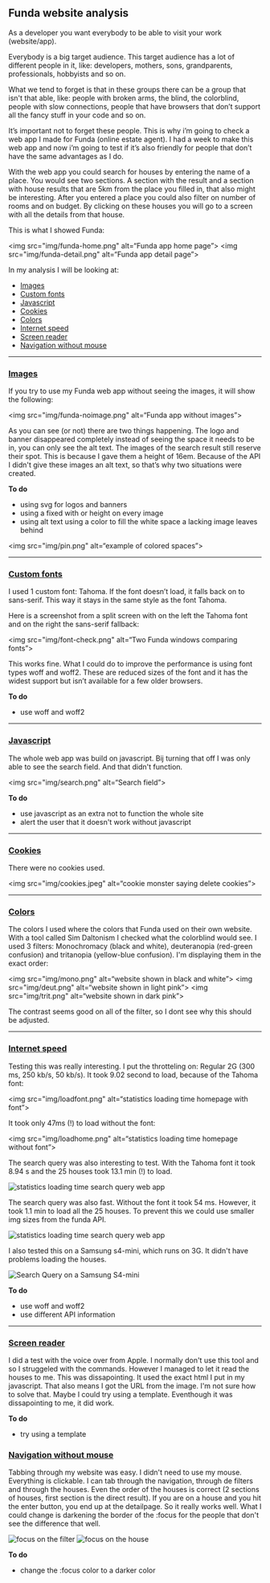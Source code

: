 ## Funda website analysis

As a developer you want everybody to be able to visit your work (website/app).

Everybody is a big target audience. This target audience has a lot of different people in it, like: developers, mothers, sons, grandparents, professionals, hobbyists and so on.

What we tend to forget is that in these groups there can be a group that isn't that able, like: people with broken arms, the blind, the colorblind, people with slow connections, people that have browsers that don’t support all the fancy stuff in your code and so on.

It’s important not to forget these people. This is why i’m going to check a web app I made for Funda (online estate agent). I had a week to make this web app and now i’m going to test if it’s also friendly for people that don’t have the same advantages as I do.

With the web app you could search for houses by entering the name of a place. You would see two sections. A section with the result and a section with house results that are 5km from the place you filled in, that also might be interesting. After you entered a place you could also filter on number of rooms and on budget. By clicking on these houses you will go to a screen with all the details from that house.

This is what I showed Funda:

<img src="img/funda-home.png" alt=“Funda app home page”>
<img src="img/funda-detail.png" alt=“Funda app detail page”>

In my analysis I will be looking at:
+ [Images](#images)
+ [Custom fonts](#custom-fonts)
+ [Javascript](#javascript)
+ [Cookies](#cookies)
+ [Colors](#colors)
+ [Internet speed](#internet-speed)
+ [Screen reader](#screen-reader)
+ [Navigation without mouse](#navigation-without-mouse)

---

### [Images](#images)
If you try to use my Funda web app without seeing the images, it will show the following:

<img src="img/funda-noimage.png" alt=“Funda app without images”>

As you can see (or not) there are two things happening. The logo and banner disappeared completely instead of seeing the space it needs to be in, you can only see the alt text. The images of the search result still reserve their spot. This is because I gave them a height of 16em. Because of the API I didn't give these images an alt text, so that’s why two situations were created.

__To do__
+ using svg for logos and banners
+ using a fixed with or height on every image
+ using alt text
using a color to fill the white space a lacking image leaves behind

<img src="img/pin.png" alt=“example of colored spaces”>

---

### [Custom fonts](#custom-fonts)

I used 1 custom font: Tahoma. If the font doesn’t load, it falls back on to sans-serif. This way it stays in the same style as the font Tahoma.

Here is a screenshot from a split screen with on the left the Tahoma font and on the right the sans-serif fallback:

<img src="img/font-check.png" alt=“Two Funda windows comparing fonts”>

This works fine. What I could do to improve the performance is using font types woff and woff2. These are reduced sizes of the font and it has the widest support but isn’t available for a few older browsers.

__To do__
+ use woff and woff2

---

### [Javascript](#javascript)

The whole web app was build on javascript. Bij turning that off I was only able to see the search field. And that didn't function.

<img src="img/search.png" alt=“Search field”>

__To do__
+ use javascript as an extra not to function the whole site
+ alert the user that it doesn't work without javascript


---

### [Cookies](#cookies)

There were no cookies used.

<img src="img/cookies.jpeg" alt=“cookie monster saying delete cookies”>

---

### [Colors](#colors)

The colors I used where the colors that Funda used on their own website. With a tool called Sim Daltonism I checked what the colorblind would see. I used 3 filters: Monochromacy (black and white), deuteranopia (red-green confusion) and tritanopia (yellow-blue confusion). I'm displaying them in the exact order:

<img src="img/mono.png" alt=“website shown in black and white”>
<img src="img/deut.png" alt=“website shown in light pink”>
<img src="img/trit.png" alt=“website shown in dark pink”>

The contrast seems good on all of the filter, so I dont see why this should be adjusted.

---

### [Internet speed](#internet-speed)

Testing this was really interesting. I put the throtteling on: Regular 2G (300 ms, 250 kb/s, 50 kb/s). It took 9.02 second to load, because of the Tahoma font:

<img src="img/loadfont.png" alt=“statistics loading time homepage with font”>


It took only 47ms (!) to load without the font:

<img src="img/loadhome.png" alt=“statistics loading time homepage without font”>


The search query was also interesting to test.
With the Tahoma font it took 8.94 s and the 25 houses took 13.1 min (!) to load.

<img src="img/searchwithfont.png" alt="statistics loading time search query web app">

The search query was also fast. Without the font it took 54 ms. However, it took 1.1 min to load all the 25 houses. To prevent this we could use smaller img sizes from the funda API.

<img src="img/searchsansfont.png" alt="statistics loading time search query web app">


I also tested this on a Samsung s4-mini, which runs on 3G. It didn't have problems loading the houses.

<img src="img/s4.JPG" alt="Search Query on a Samsung S4-mini">


__To do__
+ use woff and woff2
+ use different API information

---

### [Screen reader](#screen-reader)

I did a test with the voice over from Apple. I normally don't use this tool and so I struggeled with the commands. However I managed to let it read the houses to me. This was dissapointing. It used the exact html I put in my javascript. That also means I got the URL from the image. I'm not sure how to solve that. Maybe I could try using a template. Eventhough it was dissapointing to me, it did work.

__To do__
+ try using a template

### [Navigation without mouse](#navigation-without-mouse)

Tabbing through my website was easy. I didn't need to use my mouse. Everything is clickable. I can tab through the navigation, through de filters and through the houses. Even the order of the houses is correct (2 sections of houses, first section is the direct result). If you are on a house and you hit the enter button, you end up at the detailpage. So it really works well. What I could change is darkening the border of the :focus for the people that don't see the difference that well.

<img src="img/filter.png" alt="focus on the filter">
<img src="img/selecthouse.png" alt="focus on the house">

__To do__
+ change the :focus color to a darker color
